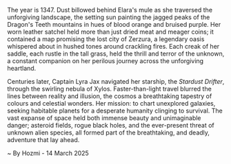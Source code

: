 
The year is 1347.  Dust billowed behind Elara's mule as she traversed the unforgiving landscape, the setting sun painting the jagged peaks of the Dragon's Teeth mountains in hues of blood orange and bruised purple.  Her worn leather satchel held more than just dried meat and meager coins; it contained a map promising the lost city of Zerzura, a legendary oasis whispered about in hushed tones around crackling fires.  Each creak of her saddle, each rustle in the tall grass, held the thrill and terror of the unknown, a constant companion on her perilous journey across the unforgiving heartland.


Centuries later, Captain Lyra Jax navigated her starship, the *Stardust Drifter*, through the swirling nebula of Xylos.  Faster-than-light travel blurred the lines between reality and illusion, the cosmos a breathtaking tapestry of colours and celestial wonders.  Her mission: to chart unexplored galaxies, seeking habitable planets for a desperate humanity clinging to survival. The vast expanse of space held both immense beauty and unimaginable danger; asteroid fields, rogue black holes, and the ever-present threat of unknown alien species, all formed part of the breathtaking, and deadly, adventure that lay ahead.

~ By Hozmi - 14 March 2025
